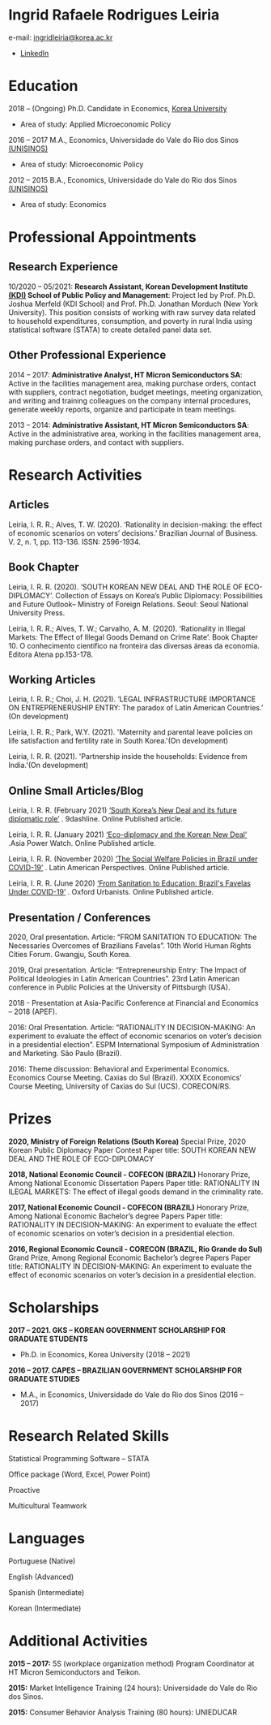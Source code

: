 # Ingrid Rafaele Rodrigues Leiria
e-mail: ingridleiria@korea.ac.kr
- <a href="https://www.linkedin.com/in/ingrid-leiria-25b4767a/" taget="_blank">LinkedIn</a>


# Education

2018 – (Ongoing)
Ph.D. Candidate in Economics, <a href="http://korea.edu/mbshome/mbs/en/index.do" taget="_blank">Korea University</a>
- Area of study: Applied Microeconomic Policy

2016 – 2017 
M.A., Economics, Universidade do Vale do Rio dos Sinos  <a href="http://www.unisinos.br/" taget="_blank">(UNISINOS)</a>
- Area of study: Microeconomic Policy
 
2012 – 2015 
B.A., Economics, Universidade do Vale do Rio dos Sinos  <a href="http://www.unisinos.br/" taget="_blank">(UNISINOS)</a>
- Area of study: Economics	


# Professional Appointments
## Research Experience
10/2020 – 05/2021:
 <strong>Research Assistant, Korean Development Institute <a href="https://kdischool.ac.kr/" taget="_blank">(KDI)</a> School of Public Policy and Management</strong>:
Project led by Prof. Ph.D. Joshua Merfeld (KDI School) and Prof. Ph.D. Jonathan Morduch (New York University). This position consists of working with raw survey data related to household expenditures, consumption, and poverty in rural India using statistical software (STATA) to create detailed panel data set.

## Other Professional Experience 
2014 – 2017: 
<strong>Administrative Analyst, HT Micron Semiconductors SA</strong>:
Active in the facilities management area, making purchase orders, contact with suppliers, contract negotiation, budget meetings, meeting organization, and writing and training colleagues on the company internal procedures, generate weekly reports, organize and participate in team meetings.

2013 – 2014: 
<strong>Administrative Assistant, HT Micron Semiconductors SA</strong>:
Active in the administrative area, working in the facilities management area, making purchase orders, and contact with suppliers.

# Research Activities
## Articles
Leiria, I. R. R.; Alves, T. W. (2020). ‘Rationality in decision-making: the effect of economic scenarios on voters’ decisions.’ Brazilian Journal of Business. V. 2, n. 1, pp. 113-136. ISSN: 2596-1934.

## Book Chapter

Leiria, I. R. R. (2020). ‘SOUTH KOREAN NEW DEAL AND THE ROLE OF ECO-DIPLOMACY’. Collection of Essays on Korea’s Public Diplomacy: Possibilities and Future Outlook– Ministry of Foreign Relations. Seoul: Seoul National University Press. 

Leiria, I. R. R.; Alves, T. W.; Carvalho, A. M. (2020). ‘Rationality in Illegal Markets: The Effect of Illegal Goods Demand on Crime Rate’. Book Chapter 10. O conhecimento científico na fronteira das diversas áreas da economia. Editora Atena pp.153-178.


## Working Articles
Leiria, I. R. R.; Choi, J. H. (2021). ‘LEGAL INFRASTRUCTURE IMPORTANCE ON ENTREPRENERUSHIP ENTRY: The paradox of Latin American Countries.’ (On development)

Leiria, I. R. R.; Park, W.Y. (2021). 'Maternity and parental leave policies on life satisfaction and fertility rate in South Korea.'(On development)

Leiria, I. R. R. (2021). 'Partnership inside the households: Evidence from India.'(On development)


## Online Small Articles/Blog

Leiria, I. R. R. (February 2021) <a href="https://www.9dashline.com/article/south-koreas-new-deal-and-its-future-diplomatic-role-1" taget="_blank">‘South Korea’s New Deal and its future diplomatic role’</a> . 9dashline. Online Published article.

Leiria, I. R. R. (January 2021) <a href="https://asiapowerwatch.com/eco-diplomacy-and-the-korean-new-deal/" taget="_blank">‘Eco-diplomacy and the Korean New Deal’</a> .Asia Power Watch. Online Published article.

Leiria, I. R. R. (November 2020) <a href="https://latinamericanperspectives.com/the-social-welfare-policies-in-brazil-under-covid-19/" taget="_blank">‘The Social Welfare Policies in Brazil under COVID-19’</a> . Latin American Perspectives. Online Published article. 

Leiria, I. R. R. (June 2020) <a href="https://www.oxfordurbanists.com/oxford-urbanists-monthly/2020/6/14/from-sanitation-to-education-brazils-favelas-under-covid-19" taget="_blank">‘From Sanitation to Education: Brazil's Favelas Under COVID-19’</a> . Oxford Urbanists. Online Published article.


## Presentation / Conferences
2020, Oral presentation. Article: “FROM SANITATION TO EDUCATION: The Necessaries Overcomes of Brazilians Favelas”. 10th World Human Rights Cities Forum. Gwangju, South Korea.

2019, Oral presentation. Article: “Entrepreneurship Entry: The Impact of Political Ideologies in Latin American Countries”. 23rd Latin American conference in Public Policies at the University of Pittsburgh (USA).

2018 - Presentation at Asia-Pacific Conference at Financial and Economics – 2018 (APEF).

2016: Oral Presentation. Article: “RATIONALITY IN DECISION-MAKING: An experiment to evaluate the effect of economic scenarios on voter’s decision in a presidential election”. ESPM International Symposium of Administration and Marketing. São Paulo (Brazil).

2016: Theme discussion: Behavioral and Experimental Economics. Economics Course Meeting.  Caxias do Sul (Brazil). XXXIX Economics’ Course Meeting, University of Caxias do Sul (UCS). CORECON/RS.


# Prizes
<strong>2020, Ministry of Foreign Relations (South Korea)</strong>
Special Prize, 2020 Korean Public Diplomacy Paper Contest
Paper title: SOUTH KOREAN NEW DEAL AND THE ROLE OF ECO-DIPLOMACY

<strong>2018, National Economic Council - COFECON (BRAZIL)</strong>
Honorary Prize, Among National Economic Dissertation Papers
Paper title: RATIONALITY IN ILEGAL MARKETS: The effect of illegal goods demand in the criminality rate.

<strong>2017, National Economic Council - COFECON (BRAZIL)</strong>
Honorary Prize, Among National Economic Bachelor’s degree Papers
Paper title: RATIONALITY IN DECISION-MAKING: An experiment to evaluate the effect of economic scenarios on voter’s decision in a presidential election.

<strong>2016, Regional Economic Council - CORECON (BRAZIL, Rio Grande do Sul)</strong>
Grand Prize, Among Regional Economic Bachelor’s degree Papers
Paper title: RATIONALITY IN DECISION-MAKING: An experiment to evaluate the effect of economic scenarios on voter’s decision in a presidential election.

# Scholarships
<strong>2017 – 2021.  GKS – KOREAN GOVERNMENT SCHOLARSHIP FOR GRADUATE STUDENTS</strong>
- Ph.D. in Economics, Korea University (2018 – 2021)

<strong>2016 – 2017. CAPES – BRAZILIAN GOVERNMENT SCHOLARSHIP FOR GRADUATE STUDIES</strong>
- M.A., in Economics, Universidade do Vale do Rio dos Sinos (2016 – 2017)


 # Research Related Skills
 
Statistical Programming Software – STATA

Office package (Word, Excel, Power Point) 

Proactive

Multicultural Teamwork


# Languages		
Portuguese (Native)

English (Advanced)

Spanish (Intermediate)

Korean (Intermediate)	


# Additional Activities 
<strong>2015 – 2017:</strong> 5S (workplace organization method) Program Coordinator at HT Micron Semiconductors and Teikon.

<strong>2015:</strong> Market Intelligence Training (24 hours): Universidade do Vale do Rio dos Sinos. 

<strong>2015:</strong> Consumer Behavior Analysis Training (80 hours): UNIEDUCAR
